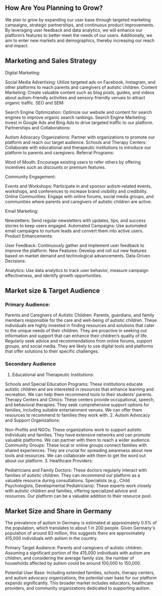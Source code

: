 ## How Are You Planning to Grow?

We plan to grow by expanding our user base through targeted marketing campaigns, strategic partnerships, and continuous product improvements. By leveraging user feedback and data analytics, we will enhance our platform’s features to better meet the needs of our users. Additionally, we aim to enter new markets and demographics, thereby increasing our reach and impact.

## Marketing and Sales Strategy
Digital Marketing:

Social Media Advertising: Utilize targeted ads on Facebook, Instagram, and other platforms to reach parents and caregivers of autistic children.
Content Marketing: Create valuable content such as blog posts, guides, and videos about autism-friendly activities and sensory-friendly venues to attract organic traffic.
SEO and SEM:

Search Engine Optimization: Optimize our website and content for search engines to improve organic search rankings.
Search Engine Marketing: Invest in Google Ads and Bing Ads to drive targeted traffic to our platform.
Partnerships and Collaborations:

Autism Advocacy Organizations: Partner with organizations to promote our platform and reach our target audience.
Schools and Therapy Centers: Collaborate with educational and therapeutic institutions to introduce our platform to parents and caregivers.
Referral Programs:

Word of Mouth: Encourage existing users to refer others by offering incentives such as discounts or premium features.

Community Engagement:

Events and Workshops: Participate in and sponsor autism-related events, workshops, and conferences to increase brand visibility and credibility.
Online Communities: Engage with online forums, social media groups, and communities where parents and caregivers of autistic children are active.


Email Marketing:

Newsletters: Send regular newsletters with updates, tips, and success stories to keep users engaged.
Automated Campaigns: Use automated email campaigns to nurture leads and convert them into active users.
Product Enhancements:

User Feedback: Continuously gather and implement user feedback to improve the platform.
New Features: Develop and roll out new features based on market demand and technological advancements.
Data-Driven Decisions:

Analytics: Use data analytics to track user behavior, measure campaign effectiveness, and identify growth opportunities.


## Market size & Target Audience


### Primary Audience:
Parents and Caregivers of Autistic Children:
Parents, guardians, and family members responsible for the care and well-being of autistic children. These individuals are highly invested in finding resources and solutions that cater to the unique needs of their children. They are proactive in seeking out information and support that can enhance their children’s quality of life. Regularly seek advice and recommendations from online forums, support groups, and social media. They are likely to use digital tools and platforms that offer solutions to their specific challenges.

### Secondary Audience
1. Educational and Therapeutic Institutions:

Schools and Special Education Programs: These institutions educate autistic children and are interested in resources that enhance learning and recreation.
We can help them recommend tools to their students' parents.
Therapy Centers and Clinics: These centers provide occupational, speech, and behavioral therapies. They seek comprehensive support options for families, including suitable entertainment venues.
We can offer them resources to recommend to families they work with.
2. Autism Advocacy and Support Organizations:

Non-Profits and NGOs: These organizations work to support autistic individuals and families. They have extensive networks and can promote valuable platforms.
We can partner with them to reach a wider audience.
Community Groups: These local or online groups connect families with shared experiences. They are crucial for spreading awareness about new tools and resources.
We can collaborate with them to get the word out about our platform.
3. Healthcare Providers:

Pediatricians and Family Doctors: These doctors regularly interact with families of autistic children. They can recommend our platform as a valuable resource during consultations.
Specialists (e.g., Child Psychologists, Developmental Pediatricians): These experts work closely with autistic children and families, offering specialized advice and resources.
Our platform can be a valuable addition to their resource pool.



## Market Size and Share in Germany

The prevalence of autism in Germany is estimated at approximately 0.5% of the population, which translates to about 1 in 200 people. Given Germany's population of around 83 million, this suggests there are approximately 415,000 individuals with autism in the country.

Primary Target Audience:
Parents and caregivers of autistic children. Assuming a significant portion of the 415,000 individuals with autism are children, and considering the average family size, the number of households affected by autism could be around 100,000 to 150,000.

Potential User Base:
Including extended families, schools, therapy centers, and autism advocacy organizations, the potential user base for our platform expands significantly. This broader market includes educators, healthcare providers, and community organizations dedicated to supporting autism.